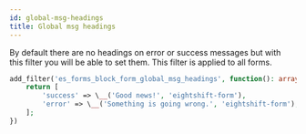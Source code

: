 ```yaml
---
id: global-msg-headings
title: Global msg headings
---
```


By default there are no headings on error or success messages but with this filter you will be able to set them. This filter is applied to all forms.

```php
add_filter('es_forms_block_form_global_msg_headings', function(): array {
	return [
		'success' => \__('Good news!', 'eightshift-form'),
		'error' => \__('Something is going wrong.', 'eightshift-form'),
	];
})
```
